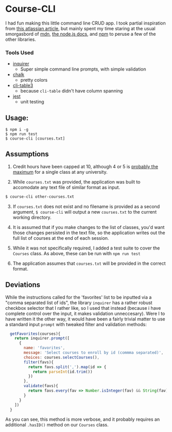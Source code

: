 # Course-CLI

I had fun making this little command line CRUD app.  I took partial inspiration from [this atlassian article](https://developer.atlassian.com/blog/2015/11/scripting-with-node/), but mainly spent my time staring at the usual smorgasbord of [mdn](https://developer.mozilla.org/en-US/), [the node.js docs](https://nodejs.org/dist/latest-v10.x/docs/api/), and [npm](https://www.npmjs.com/) to peruse a few of the other libraries.

### Tools Used
- [inquirer](https://github.com/SBoudrias/Inquirer.js/)
  - Super simple command line prompts, with simple validation
- [chalk](https://github.com/chalk/chalk)
  - pretty colors
- [cli-table3](https://github.com/cli-table/cli-table3)
  - because `cli-table` didn't have column spanning
- [jest](https://jestjs.io/)
  - unit testing

## Usage:
```Shell
$ npm i -g
$ npm run test
$ course-cli [courses.txt]
```


## Assumptions

1. Credit hours have been capped at 10, although 4 or 5 is [probably the maximum](https://en.wikipedia.org/wiki/Course_credit#Credit_hours) for a single class at any university.

2. While `courses.txt` was provided, the application was built to accomodate any text file of similar format as input. 
```sh
$ course-cli other-courses.txt
```

3. If `courses.txt` does not exist and no filename is provided as a second argument, `$ course-cli` will output a new `courses.txt` to the current working directory.

4. It is assumed that if you make changes to the list of classes, you'd want those changes persisted in the text file, so the application writes out the full list of courses at the end of each session.

5. While it was not specifically required, I added a test suite to cover the `Courses` class. As above, these can be run with `npm run test`

6. The application assumes that `courses.txt` will be provided in the correct format.


## Deviations

While the instructions called for the 'favorites' list to be inputted via a "comma separated list of ids", the library `inquirer` has a rather robust checkbox selector that I rather like, so I used that instead (because i have complete control over the input, it makes validation unneccesary).  Were I to have written it the other way, it would have been a fairly trivial matter to use a standard input `prompt` with tweaked filter and validation methods:

```javascript
  getFavorites(courses){
    return inquirer.prompt([
      {
        name: 'favorites',
        message: 'Select courses to enroll by id (commma separated)',
        choices: courses.selectCourses(),
        filter(favs){
          return favs.split(',').map(id => {
            return parseInt(id.trim())
          })
        },
        validate(favs){
          return favs.every(fav => Number.isInteger(fav) && String(fav).length === 5 && Courses.hasID(fav)) || 'Favorites must be comma separated 5 digit integers'
        }
      }
    ])
  }
```

As you can see, this method is more verbose, and it probably requires an additional `.hasID()` method on our `Courses` class.